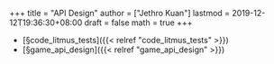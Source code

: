 +++
title = "API Design"
author = ["Jethro Kuan"]
lastmod = 2019-12-12T19:36:30+08:00
draft = false
math = true
+++

-   [§code\_litmus\_tests]({{< relref "code_litmus_tests" >}})
-   [§game\_api\_design]({{< relref "game_api_design" >}})
